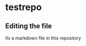 # testrepo

## Editing the file

Its a markdown file in this repository




































































